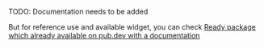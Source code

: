 TODO: Documentation needs to be added 

But for reference use and available widget, you can check [Ready package which already available on pub.dev with a documentation](https://pub.dev/packages/ready) 
